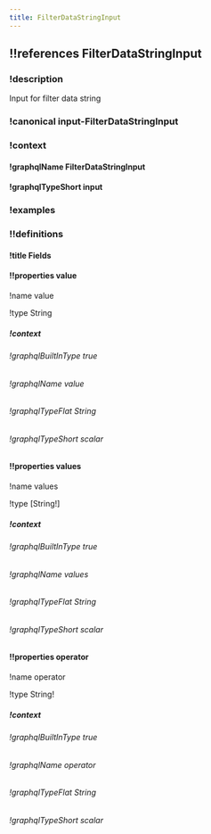 ```yaml
---
title: FilterDataStringInput
---
```

## !!references FilterDataStringInput

### !description

Input for filter data string

### !canonical input-FilterDataStringInput

### !context

#### !graphqlName FilterDataStringInput

#### !graphqlTypeShort input

### !examples

### !!definitions

#### !title Fields

#### !!properties value

!name value

!type String



##### !context

###### !graphqlBuiltInType true

###### !graphqlName value

###### !graphqlTypeFlat String

###### !graphqlTypeShort scalar

#### !!properties values

!name values

!type \[String!]



##### !context

###### !graphqlBuiltInType true

###### !graphqlName values

###### !graphqlTypeFlat String

###### !graphqlTypeShort scalar

#### !!properties operator

!name operator

!type String!



##### !context

###### !graphqlBuiltInType true

###### !graphqlName operator

###### !graphqlTypeFlat String

###### !graphqlTypeShort scalar
